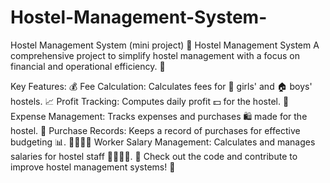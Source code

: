 # Hostel-Management-System-
Hostel Management System (mini project)
🏨 Hostel Management System
A comprehensive project to simplify hostel management with a focus on financial and operational efficiency. 🚀

Key Features:
💰 Fee Calculation: Calculates fees for 🏢 girls' and 🏠 boys' hostels.
📈 Profit Tracking: Computes daily profit 💵 for the hostel.
🛒 Expense Management: Tracks expenses and purchases 🛍️ made for the hostel.
🧾 Purchase Records: Keeps a record of purchases for effective budgeting 📊.
👷‍♂️👩‍🍳 Worker Salary Management: Calculates and manages salaries for hostel staff 🧑‍🍳👨‍🔧.
🔗 Check out the code and contribute to improve hostel management systems! 🎉
